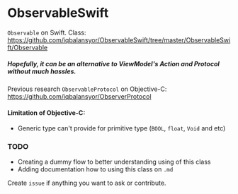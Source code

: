 # ObservableSwift

`Observable` on Swift. 
Class: https://github.com/iqbalansyor/ObservableSwift/tree/master/ObservableSwift/Observable

##### Hopefully, it can be an alternative to ViewModel's Action and Protocol without much hassles.

Previous research `ObservableProtocol` on Objective-C: https://github.com/iqbalansyor/ObserverProtocol


#### Limitation of Objective-C:
- Generic type can't provide for primitive type (`BOOL`, `float`, `Void` and etc)


### TODO
- Creating a dummy flow to better understanding using of this class
- Adding documentation how to using this class on `.md`

Create `issue` if anything you want to ask or contribute.
